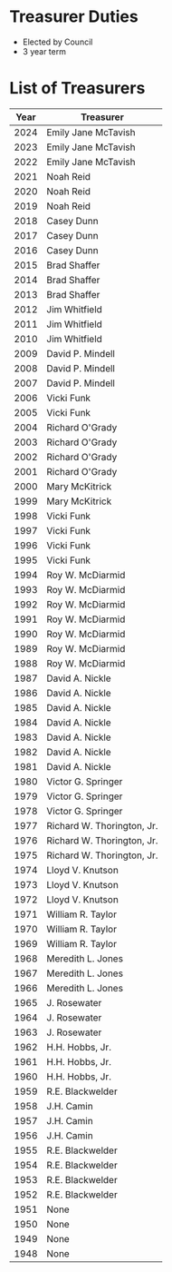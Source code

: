 # Treasurer Duties

- Elected by Council
- 3 year term

# List of Treasurers

| Year | Treasurer |
|------|-----------|
| 2024 | Emily Jane McTavish |
| 2023 | Emily Jane McTavish |
| 2022 | Emily Jane McTavish |
| 2021 | Noah Reid |
| 2020 | Noah Reid |
| 2019 | Noah Reid |
| 2018 | Casey Dunn |
| 2017 | Casey Dunn |
| 2016 | Casey Dunn |
| 2015 | Brad Shaffer |
| 2014 | Brad Shaffer |
| 2013 | Brad Shaffer |
| 2012 | Jim Whitfield |
| 2011 | Jim Whitfield |
| 2010 | Jim Whitfield |
| 2009 | David P. Mindell |
| 2008 | David P. Mindell |
| 2007 | David P. Mindell |
| 2006 | Vicki Funk |
| 2005 | Vicki Funk |
| 2004 | Richard O'Grady |
| 2003 | Richard O'Grady |
| 2002 | Richard O'Grady |
| 2001 | Richard O'Grady |
| 2000 | Mary McKitrick |
| 1999 | Mary McKitrick |
| 1998 | Vicki Funk |
| 1997 | Vicki Funk |
| 1996 | Vicki Funk |
| 1995 | Vicki Funk |
| 1994 | Roy W. McDiarmid |
| 1993 | Roy W. McDiarmid |
| 1992 | Roy W. McDiarmid |
| 1991 | Roy W. McDiarmid |
| 1990 | Roy W. McDiarmid |
| 1989 | Roy W. McDiarmid |
| 1988 | Roy W. McDiarmid |
| 1987 | David A. Nickle |
| 1986 | David A. Nickle |
| 1985 | David A. Nickle |
| 1984 | David A. Nickle |
| 1983 | David A. Nickle |
| 1982 | David A. Nickle |
| 1981 | David A. Nickle |
| 1980 | Victor G. Springer |
| 1979 | Victor G. Springer |
| 1978 | Victor G. Springer |
| 1977 | Richard W. Thorington, Jr. |
| 1976 | Richard W. Thorington, Jr. |
| 1975 | Richard W. Thorington, Jr. |
| 1974 | Lloyd V. Knutson |
| 1973 | Lloyd V. Knutson |
| 1972 | Lloyd V. Knutson |
| 1971 | William R. Taylor |
| 1970 | William R. Taylor |
| 1969 | William R. Taylor |
| 1968 | Meredith L. Jones |
| 1967 | Meredith L. Jones |
| 1966 | Meredith L. Jones |
| 1965 | J. Rosewater |
| 1964 | J. Rosewater |
| 1963 | J. Rosewater |
| 1962 | H.H. Hobbs, Jr. |
| 1961 | H.H. Hobbs, Jr. |
| 1960 | H.H. Hobbs, Jr. |
| 1959 | R.E. Blackwelder |
| 1958 | J.H. Camin |
| 1957 | J.H. Camin |
| 1956 | J.H. Camin |
| 1955 | R.E. Blackwelder |
| 1954 | R.E. Blackwelder |
| 1953 | R.E. Blackwelder |
| 1952 | R.E. Blackwelder |
| 1951 | None |
| 1950 | None |
| 1949 | None |
| 1948 | None |

